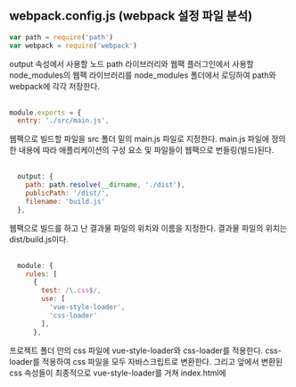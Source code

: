 ## webpack.config.js (webpack 설정 파일 분석)
```javascript
var path = require('path') 
var webpack = require('webpack') 
```
output 속성에서 사용할 노드 path 라이브러리와 웹팩 플러그인에서 사용할 node_modules의 웹팩 라이브러리를 node_modules 폴더에서 로딩하여 path와 webpack에 각각 저장한다.</br></br>

```javascript
module.exports = {
  entry: './src/main.js',
```
웹팩으로 빌드할 파일을 src 폴더 밑의 main.js 파일로 지정한다. main.js 파일에 정의한 내용에 따라 애플리케이션의 구성 요소 및 파일들이 웹팩으로 번들링(빌드)된다.</br></br>
```javascript
  output: {
    path: path.resolve(__dirname, './dist'),
    publicPath: '/dist/',
    filename: 'build.js'
  },
```
웹팩으로 빌드를 하고 난 결과물 파일의 위치와 이름을 지정한다. 결과물 파일의 위치는 dist/build.js이다.</br></br>
```javascript
  module: {
    rules: [
      {
        test: /\.css$/,
        use: [
          'vue-style-loader',
          'css-loader'
        ],
      },
```
프로젝트 폴더 안의 css 파일에 vue-style-loader와 css-loader를 적용한다. css-loader를 적용하여 css 파일을 모두 자바스크립트로 변환한다. 그리고 앞에서 변환된 css 속성들이 최종적으로 vue-style-loader를 거쳐 index.html에 <style> 태그로 삽입된다.</br></br>
```javascript
      {
        test: /\.vue$/,
        loader: 'vue-loader',
        options: {
          loaders: {
          }
```
vue 파일에는 vue-loader를 적용한다. vue 파일의 <template>, <script>, <style> 등의 내용이 자바스크립트로 변환되어 웹팩 빌드 결과물에 포함된다.</br></br>
```javascript
          // other vue-loader options go here
        }
      },
      {
        test: /\.js$/,
        loader: 'babel-loader',
        exclude: /node_modules/
      },
```
자바스크립트 파일에 babel-loader를 적용한다. 자바스크립트 파일의 ES6 문법을 모든 브라우저에서 호환 가능한 자바스크립트로 변환한다.</br></br>
```javascript
      {
        test: /\.(png|jpg|gif|svg)$/,
        loader: 'file-loader',
        options: {
          name: '[name].[ext]?[hash]'
        }
      }
    ]
  },
```
이미지 파일들은 file-loader를 이용하여 자바스크립트 파일로 변환한다.</br></br>
```javascript
  resolve: {
    alias: {
      'vue$': 'vue/dist/vue.esm.js'
    },
    extensions: ['*', '.js', '.vue', '.json']
  },
```
웹팩으로 빌드할 때 뷰 라이브러리의 여러 유형 중 어떤 걸 선택할 지 지정한다. 여기서 설정된 vue.esm.js는 최신 웹팩 버전과 사용할 수 있는 Full 버전의 라이브러리를 의미하며, 이렇게 별도로 설정하지 않으면 런타임 버전인 vue.runtime.esm.js를 사용한다.</br></br>
```javascript
  devServer: {
    historyApiFallback: true,
    noInfo: true,
    overlay: true
  },
```
웹팩 데브 서버 관련 속성을 지정한다. historyApiFallback 속성은 클라이언트 사이드 라우팅인 뷰 라우터와 함께 사용하기 위해 true로 지정한다. noInfo 속성은 처음 서버를 시작할 때만 웹팩 빌드 정보를 보여주고, 이후 변경 시에는 빌드 정보를 보여주지 않는다. overlay 속성은 웹팩으로 빌드할 때 오류가 있으면 브라우저 화면 전체에 오류를 표시한다.</br></br>
```javascript
  performance: {
    hints: false
  },
```
웹팩으로 빌드한 파이르이 크기가 250kb를 넘으면 경고 메시지를 표시할 지를 설정한다. hints가 false이므로 크기와 관계 없이 경고가 표시되지 않는다.</br></br>
```javascript
  devtool: '#eval-source-map'
}
```
웹팩으로 빌드된 파일로 웹 앱을 구동했을 때 개발자 도구에서 사용할 디버깅 방식을 지정한다. (htttps://webpack.js.org/configuration/devtool/ 에서 여러 옵션 참고) </br></br>
하단은 배포 시 설정 코드이다.
```javascript
if (process.env.NODE_ENV === 'production') {
  module.exports.devtool = '#source-map'
```
개발자 도구 분석 옵션을 #source-map으로 지정한다.</br></br>
```javascript
  // http://vue-loader.vuejs.org/en/workflow/production.html
  module.exports.plugins = (module.exports.plugins || []).concat([
    new webpack.DefinePlugin({
      'process.env': {
        NODE_ENV: '"production"'
      }
    }),
    new webpack.optimize.UglifyJsPlugin({
      sourceMap: true,
      compress: {
        warnings: false
      }
    }),
    new webpack.LoaderOptionsPlugin({
      minimize: true
    })
  ])
}
```
자바스크립트 파일의 크기를 줄이는 Uglify 플러그인과 환경 변수 값을 설정한다.
